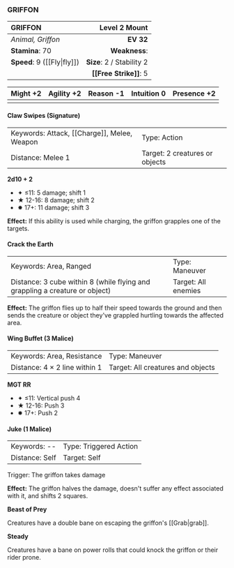 ### GRIFFON

| GRIFFON                     |         **Level 2 Mount** |
| :-------------------------- | ------------------------: |
| *Animal, Griffon*           |                 **EV 32** |
| **Stamina**: 70             |             **Weakness**: |
| **Speed**: 9 ([[Fly\|fly]]) | **Size**: 2 / Stability 2 |
|                             |    **[[Free Strike]]**: 5 |

| **Might** +2 | **Agility** +2 | **Reason** -1 | **Intuition** 0 | **Presence** +2 |
| ------------ | -------------- | ------------- | --------------- | --------------- |
|              |                |               |                 |                 |

#### Claw Swipes (Signature)

|                                             |                                |
| :------------------------------------------ | :----------------------------- |
| Keywords: Attack, [[Charge]], Melee, Weapon | Type: Action                   |
| Distance: Melee 1                           | Target: 2 creatures or objects |

**2d10 + 2**

- ✦ ≤11: 5 damage; shift 1
- ★ 12-16: 8 damage; shift 2
- ✸ 17+: 11 damage; shift 3

**Effect:** If this ability is used while charging, the griffon grapples one of the targets.

#### Crack the Earth

|                                                                             |                     |
| :-------------------------------------------------------------------------- | :------------------ |
| Keywords: Area, Ranged                                                      | Type: Maneuver      |
| Distance: 3 cube within 8 (while flying and grappling a creature or object) | Target: All enemies |

**Effect:** The griffon flies up to half their speed towards the ground and then sends the creature or object they've grappled hurtling towards the affected area.

#### Wing Buffet (3 Malice)

|                               |                                   |
| :---------------------------- | :-------------------------------- |
| Keywords: Area, Resistance    | Type: Maneuver                    |
| Distance: 4 × 2 line within 1 | Target: All creatures and objects |

**MGT RR**

- ✦ ≤11: Vertical push 4
- ★ 12-16: Push 3
- ✸ 17+: Push 2

#### Juke (1 Malice)

|                |                        |
| :------------- | :--------------------- |
| Keywords: --   | Type: Triggered Action |
| Distance: Self | Target: Self           |

Trigger: The griffon takes damage

**Effect:** The griffon halves the damage, doesn't suffer any effect associated with it, and shifts 2 squares.

**Beast of Prey**

Creatures have a double bane on escaping the griffon's [[Grab|grab]].

**Steady**

Creatures have a bane on power rolls that could knock the griffon or their rider prone.
